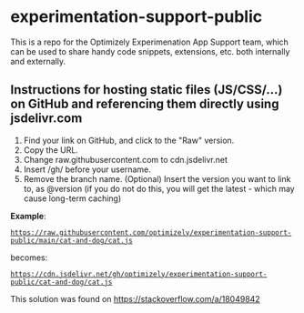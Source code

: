 # experimentation-support-public
This is a repo for the Optimizely Experimenation App Support team, which can be used to share handy code snippets, extensions, etc. both internally and externally.


## Instructions for hosting static files (JS/CSS/...) on GitHub and referencing them directly using jsdelivr.com
1. Find your link on GitHub, and click to the "Raw" version.
2. Copy the URL.
3. Change raw.githubusercontent.com to cdn.jsdelivr.net
4. Insert /gh/ before your username.
5. Remove the branch name.
(Optional) Insert the version you want to link to, as @version (if you do not do this, you will get the latest - which may cause long-term caching)

**Example**:

<code>https://raw.githubusercontent.com/optimizely/experimentation-support-public/main/cat-and-dog/cat.js</code>

becomes:

<code>https://cdn.jsdelivr.net/gh/optimizely/experimentation-support-public/cat-and-dog/cat.js</code>

This solution was found on https://stackoverflow.com/a/18049842
